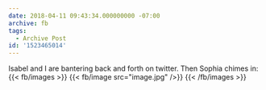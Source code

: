 ```yaml
---
date: 2018-04-11 09:43:34.000000000 -07:00
archive: fb
tags: 
  - Archive Post
id: '1523465014'
---
```


Isabel and I are bantering back and forth on twitter. Then Sophia chimes in:
{{< fb/images >}}
{{< fb/image src="image.jpg" />}}
{{< /fb/images >}}
